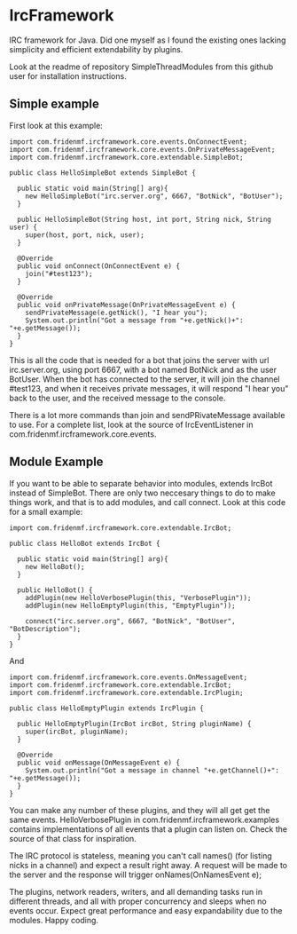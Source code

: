IrcFramework
============

IRC framework for Java. Did one myself as I found the existing ones lacking simplicity and efficient extendability by plugins.

Look at the readme of repository SimpleThreadModules from this github user for installation instructions.

## Simple example

First look at this example:

    import com.fridenmf.ircframework.core.events.OnConnectEvent;
    import com.fridenmf.ircframework.core.events.OnPrivateMessageEvent;
    import com.fridenmf.ircframework.core.extendable.SimpleBot;

    public class HelloSimpleBot extends SimpleBot {

      public static void main(String[] arg){
        new HelloSimpleBot("irc.server.org", 6667, "BotNick", "BotUser");
      }

      public HelloSimpleBot(String host, int port, String nick, String user) {
        super(host, port, nick, user);
      }

      @Override
      public void onConnect(OnConnectEvent e) {
        join("#test123");
      }

      @Override
      public void onPrivateMessage(OnPrivateMessageEvent e) {
        sendPrivateMessage(e.getNick(), "I hear you");
        System.out.println("Got a message from "+e.getNick()+": "+e.getMessage());
      }
    }

This is all the code that is needed for a bot that joins the server with url irc.server.org, using port 6667, with a bot named BotNick and as the user BotUser. When the bot has connected to the server, it will join the channel #test123, and when it receives private messages, it will respond "I hear you" back to the user, and the received message to the console.

There is a lot more commands than join and sendPRivateMessage available to use. For a complete list, look at the source of IrcEventListener in com.fridenmf.ircframework.core.events.

## Module Example

If you want to be able to separate behavior into modules, extends IrcBot instead of SimpleBot. There are only two neccesary things to do to make things work, and that is to add modules, and call connect. Look at this code for a small example:

    import com.fridenmf.ircframework.core.extendable.IrcBot;

    public class HelloBot extends IrcBot {

      public static void main(String[] arg){
        new HelloBot();
      }

      public HelloBot() {
        addPlugin(new HelloVerbosePlugin(this, "VerbosePlugin"));
        addPlugin(new HelloEmptyPlugin(this, "EmptyPlugin"));

        connect("irc.server.org", 6667, "BotNick", "BotUser", "BotDescription");
      }
    }

And

    import com.fridenmf.ircframework.core.events.OnMessageEvent;
    import com.fridenmf.ircframework.core.extendable.IrcBot;
    import com.fridenmf.ircframework.core.extendable.IrcPlugin;

    public class HelloEmptyPlugin extends IrcPlugin {

      public HelloEmptyPlugin(IrcBot ircBot, String pluginName) {
        super(ircBot, pluginName);
      }

      @Override
      public void onMessage(OnMessageEvent e) {
        System.out.println("Got a message in channel "+e.getChannel()+": "+e.getMessage());
      }
    }

You can make any number of these plugins, and they will all get get the same events. HelloVerbosePlugin in com.fridenmf.ircframework.examples contains implementations of all events that a plugin can listen on. Check the source of that class for inspiration.

The IRC protocol is stateless, meaning you can't call names() (for listing nicks in a channel) and expect a result right away. A request will be made to the server and the response will trigger onNames(OnNamesEvent e);

The plugins, network readers, writers, and all demanding tasks run in different threads, and all with proper concurrency and sleeps when no events occur. Expect great performance and easy expandability due to the modules. Happy coding.
